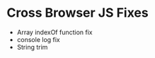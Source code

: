 Cross Browser JS Fixes
======================

- Array indexOf function fix  
- console log fix  
- String trim  